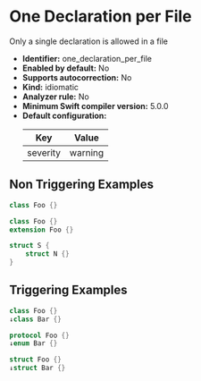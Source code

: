 # One Declaration per File

Only a single declaration is allowed in a file

* **Identifier:** one_declaration_per_file
* **Enabled by default:** No
* **Supports autocorrection:** No
* **Kind:** idiomatic
* **Analyzer rule:** No
* **Minimum Swift compiler version:** 5.0.0
* **Default configuration:**
  <table>
  <thead>
  <tr><th>Key</th><th>Value</th></tr>
  </thead>
  <tbody>
  <tr>
  <td>
  severity
  </td>
  <td>
  warning
  </td>
  </tr>
  </tbody>
  </table>

## Non Triggering Examples

```swift
class Foo {}
```

```swift
class Foo {}
extension Foo {}
```

```swift
struct S {
    struct N {}
}
```

## Triggering Examples

```swift
class Foo {}
↓class Bar {}
```

```swift
protocol Foo {}
↓enum Bar {}
```

```swift
struct Foo {}
↓struct Bar {}
```